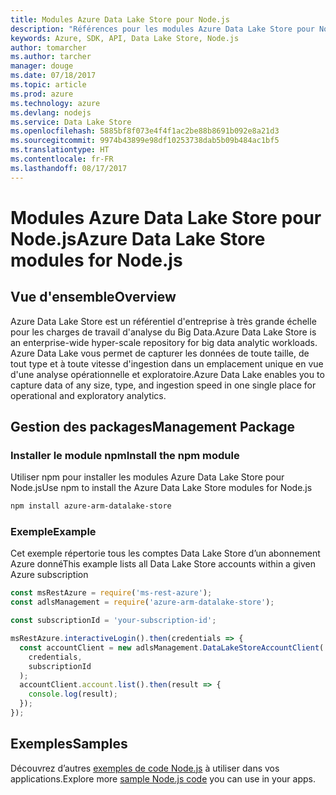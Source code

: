 ```yaml
---
title: Modules Azure Data Lake Store pour Node.js
description: "Références pour les modules Azure Data Lake Store pour Node.js"
keywords: Azure, SDK, API, Data Lake Store, Node.js
author: tomarcher
ms.author: tarcher
manager: douge
ms.date: 07/18/2017
ms.topic: article
ms.prod: azure
ms.technology: azure
ms.devlang: nodejs
ms.service: Data Lake Store
ms.openlocfilehash: 5885bf8f073e4f4f1ac2be88b8691b092e8a21d3
ms.sourcegitcommit: 9974b43899e98df10253738dab5b09b484ac1bf5
ms.translationtype: HT
ms.contentlocale: fr-FR
ms.lasthandoff: 08/17/2017
---
```

# <a name="azure-data-lake-store-modules-for-nodejs"></a><span data-ttu-id="0fbb5-104">Modules Azure Data Lake Store pour Node.js</span><span class="sxs-lookup"><span data-stu-id="0fbb5-104">Azure Data Lake Store modules for Node.js</span></span>

## <a name="overview"></a><span data-ttu-id="0fbb5-105">Vue d'ensemble</span><span class="sxs-lookup"><span data-stu-id="0fbb5-105">Overview</span></span>
<span data-ttu-id="0fbb5-106">Azure Data Lake Store est un référentiel d'entreprise à très grande échelle pour les charges de travail d'analyse du Big Data.</span><span class="sxs-lookup"><span data-stu-id="0fbb5-106">Azure Data Lake Store is an enterprise-wide hyper-scale repository for big data analytic workloads.</span></span> <span data-ttu-id="0fbb5-107">Azure Data Lake vous permet de capturer les données de toute taille, de tout type et à toute vitesse d'ingestion dans un emplacement unique en vue d'une analyse opérationnelle et exploratoire.</span><span class="sxs-lookup"><span data-stu-id="0fbb5-107">Azure Data Lake enables you to capture data of any size, type, and ingestion speed in one single place for operational and exploratory analytics.</span></span>

## <a name="management-package"></a><span data-ttu-id="0fbb5-108">Gestion des packages</span><span class="sxs-lookup"><span data-stu-id="0fbb5-108">Management Package</span></span>

### <a name="install-the-npm-module"></a><span data-ttu-id="0fbb5-109">Installer le module npm</span><span class="sxs-lookup"><span data-stu-id="0fbb5-109">Install the npm module</span></span>

<span data-ttu-id="0fbb5-110">Utiliser npm pour installer les modules Azure Data Lake Store pour Node.js</span><span class="sxs-lookup"><span data-stu-id="0fbb5-110">Use npm to install the Azure Data Lake Store modules for Node.js</span></span>

```bash
npm install azure-arm-datalake-store
```

### <a name="example"></a><span data-ttu-id="0fbb5-111">Exemple</span><span class="sxs-lookup"><span data-stu-id="0fbb5-111">Example</span></span>

<span data-ttu-id="0fbb5-112">Cet exemple répertorie tous les comptes Data Lake Store d’un abonnement Azure donné</span><span class="sxs-lookup"><span data-stu-id="0fbb5-112">This example lists all Data Lake Store accounts within a given Azure subscription</span></span>

```javascript
const msRestAzure = require('ms-rest-azure');
const adlsManagement = require('azure-arm-datalake-store');

const subscriptionId = 'your-subscription-id';

msRestAzure.interactiveLogin().then(credentials => {
  const accountClient = new adlsManagement.DataLakeStoreAccountClient(
    credentials,
    subscriptionId
  );
  accountClient.account.list().then(result => {
    console.log(result);
  });
});
```

## <a name="samples"></a><span data-ttu-id="0fbb5-113">Exemples</span><span class="sxs-lookup"><span data-stu-id="0fbb5-113">Samples</span></span>

<span data-ttu-id="0fbb5-114">Découvrez d’autres [exemples de code Node.js](https://azure.microsoft.com/resources/samples/?platform=nodejs) à utiliser dans vos applications.</span><span class="sxs-lookup"><span data-stu-id="0fbb5-114">Explore more [sample Node.js code](https://azure.microsoft.com/resources/samples/?platform=nodejs) you can use in your apps.</span></span>
